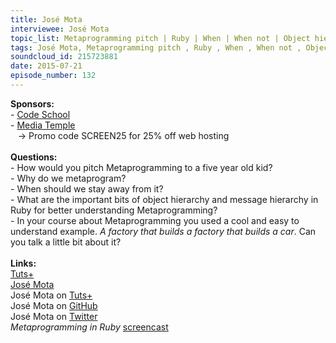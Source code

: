```yaml
--- 
title: José Mota
interviewee: José Mota
topic_list: Metaprogramming pitch | Ruby | When | When not | Object hierarchy | Message hierarchy
tags: José Mota, Metaprogramming pitch , Ruby , When , When not , Object hierarchy , Message hierarchy
soundcloud_id: 215723881
date: 2015-07-21
episode_number: 132
---
```

 
<p class="show_notes_display"><b>Sponsors:<br></b>- <a rel="nofollow" target="_blank" href="https://www.codeschool.com/">Code School</a><b><br></b>- <a rel="nofollow" target="_blank" href="http://mediatemple.net/?utm_source=BetweenScreens&amp;utm_medium=podcast&amp;utm_campaign=SCREEN25">Media Temple</a><b><br></b>   -&gt; Promo code SCREEN25 for 25% off web hosting<br><b><br>Questions:</b><br>- How would you pitch Metaprogramming to a five year old kid?<br>- Why do we metaprogram?<br>- When should we stay away from it?<br>- What are the important bits of object hierarchy and message hierarchy in Ruby for better understanding Metaprogramming?<br>- In your course about Metaprogramming you used a cool and easy to understand example. <i>A factory that builds a factory that builds a car</i>. Can you talk a little bit about it?<br><br><b>Links:</b><br><a rel="nofollow" target="_blank" href="http://tutsplus.com/">Tuts+</a><br><a rel="nofollow" target="_blank" href="http://josemota.net/">José Mota</a><br>José Mota on <a rel="nofollow" target="_blank" href="http://tutsplus.com/authors/jose-mota">Tuts+</a><br>José Mota on <a rel="nofollow" target="_blank" href="https://github.com/josemota">GitHub</a><br>José Mota on <a rel="nofollow" target="_blank" href="https://twitter.com/josemotanet">Twitter</a><br><i>Metaprogramming in Ruby</i> <a rel="nofollow" target="_blank" href="http://code.tutsplus.com/courses/metaprogramming-in-ruby">screencast</a><br><br></p>
